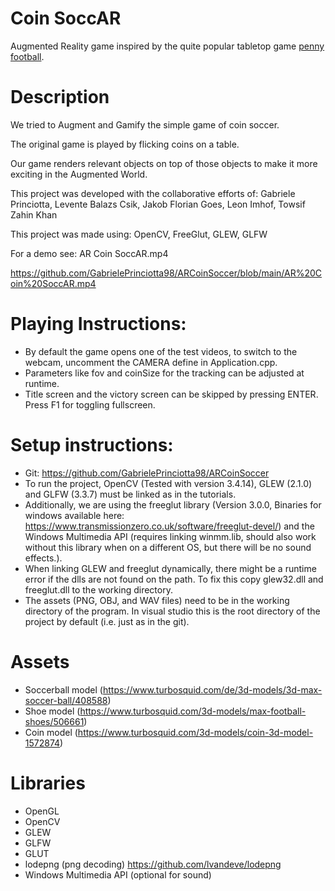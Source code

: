 # Coin SoccAR
Augmented Reality game inspired by the quite popular tabletop game [penny football](https://en.wikipedia.org/wiki/Penny_football).

# Description
We tried to Augment and Gamify the simple game of coin soccer.

The original game is played by flicking coins on a table.

Our game renders relevant objects on top of those objects to make it more
exciting in the Augmented World.

This project was developed with the collaborative efforts of:
Gabriele Princiotta, Levente Balazs Csik, Jakob Florian Goes, Leon Imhof, Towsif Zahin Khan

This project was made using:
OpenCV, FreeGlut, GLEW, GLFW

For a demo see: 
AR Coin SoccAR.mp4

https://github.com/GabrielePrinciotta98/ARCoinSoccer/blob/main/AR%20Coin%20SoccAR.mp4

# Playing Instructions:
- By default the game opens one of the test videos, to switch to the webcam, uncomment the CAMERA define in Application.cpp.
- Parameters like fov and coinSize for the tracking can be adjusted at runtime.
- Title screen and the victory screen can be skipped by pressing ENTER. Press F1 for toggling fullscreen.

# Setup instructions:
- Git: https://github.com/GabrielePrinciotta98/ARCoinSoccer
- To run the project, OpenCV (Tested with version 3.4.14), GLEW (2.1.0) and GLFW (3.3.7) must be linked as in the tutorials. 
- Additionally, we are using the freeglut library (Version 3.0.0, Binaries for windows available here: https://www.transmissionzero.co.uk/software/freeglut-devel/) 
  and the Windows Multimedia API (requires linking winmm.lib, should also work without this library when on a different OS, but there will be no sound effects.). 
- When linking GLEW and freeglut dynamically, there might be a runtime error if the dlls are not found on the path. 
  To fix this copy glew32.dll and freeglut.dll to the working directory. 
- The assets (PNG, OBJ, and WAV files) need to be in the working directory of the program. In visual studio this is the root directory of the project by default (i.e. just as in the git).

# Assets
- Soccerball model (https://www.turbosquid.com/de/3d-models/3d-max-soccer-ball/408588)
- Shoe model (https://www.turbosquid.com/3d-models/max-football-shoes/506661)
- Coin model (https://www.turbosquid.com/3d-models/coin-3d-model-1572874)

# Libraries
- OpenGL
- OpenCV
- GLEW
- GLFW
- GLUT
- lodepng (png decoding) https://github.com/lvandeve/lodepng
- Windows Multimedia API (optional for sound)
